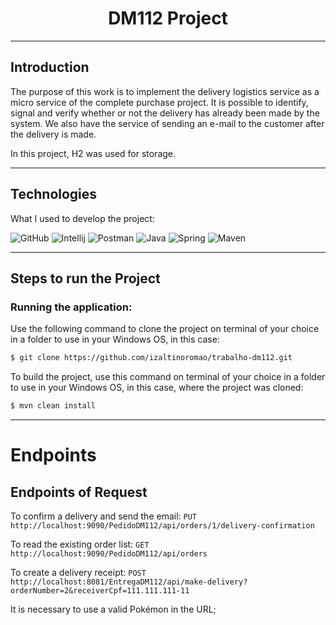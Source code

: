 <h1 align="center"> DM112 Project </h1>

---

## Introduction

The purpose of this work is to implement the delivery logistics service as a micro service of the complete purchase 
project. It is possible to identify, signal and verify whether or not the delivery has already been made by the system.
We also have the service of sending an e-mail to the customer after the delivery is made.

In this project, H2 was used for storage.

---

## Technologies

What I used to develop the project:</p>

<div align="left">

![GitHub](https://img.shields.io/badge/GitHub-100000?style=for-the-badge&logo=github&logoColor=white)
![Intellij](https://img.shields.io/badge/IntelliJ_IDEA-000000.svg?style=for-the-badge&logo=intellij-idea&logoColor=white)
![Postman](https://img.shields.io/badge/Postman-FF6C37?style=for-the-badge&logo=Postman&logoColor=white)
![Java](https://img.shields.io/badge/Java-ED8B00?style=for-the-badge&logo=openjdk&logoColor=white)
![Spring](https://img.shields.io/badge/Spring_Boot-F2F4F9?style=for-the-badge&logo=spring-boot)
![Maven](https://img.shields.io/badge/apache_maven-C71A36?style=for-the-badge&logo=apachemaven&logoColor=white)


</div>

---


## Steps to run the Project

<h3> Running the application:</h3>
Use the following command to clone the project on terminal of your choice in a folder to use in your Windows OS, in this
case:

```bash
$ git clone https://github.com/izaltinoromao/trabalho-dm112.git
```

To build the project, use this command on terminal of your choice in a folder to use in your Windows OS, in this case,
where the project was cloned:

```bash
$ mvn clean install
```


---

# Endpoints

## Endpoints of Request

To confirm a delivery and send the email:
`PUT  http://localhost:9090/PedidoDM112/api/orders/1/delivery-confirmation`

To read the existing order list:
`GET  http://localhost:9090/PedidoDM112/api/orders`

To create a delivery receipt:
`POST  http://localhost:8081/EntregaDM112/api/make-delivery?orderNumber=2&receiverCpf=111.111.111-11`

It is necessary to use a valid Pokémon in the URL;

